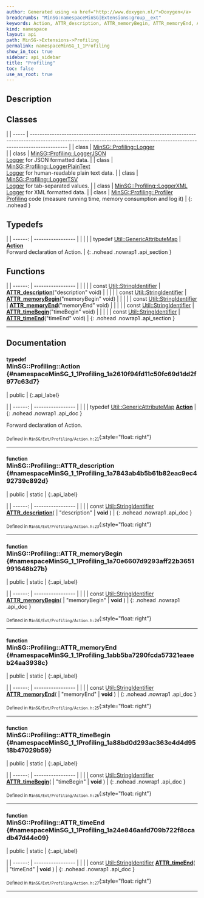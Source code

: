 ```yaml
---
author: Generated using <a href="http://www.doxygen.nl/">Doxygen</a>
breadcrumbs: "MinSG:namespaceMinSG|Extensions:group__ext"
keywords: Action, ATTR_description, ATTR_memoryBegin, ATTR_memoryEnd, ATTR_timeBegin, ATTR_timeEnd
kind: namespace
layout: api
path: MinSG->Extensions->Profiling
permalink: namespaceMinSG_1_1Profiling
show_in_toc: true
sidebar: api_sidebar
title: "Profiling"
toc: false
use_as_root: true
---
```


## Description





## Classes

|
| ----- | --------------------------------------------------------------------------------------------------------------------------------------------------------------------------- | 
| class | [MinSG::Profiling::Logger](classMinSG_1_1Profiling_1_1Logger) <br/>                                                                                                         | 
| class | [MinSG::Profiling::LoggerJSON](classMinSG_1_1Profiling_1_1LoggerJSON) <br/> [Logger](classMinSG_1_1Profiling_1_1Logger) for JSON formatted data.                            | 
| class | [MinSG::Profiling::LoggerPlainText](classMinSG_1_1Profiling_1_1LoggerPlainText) <br/> [Logger](classMinSG_1_1Profiling_1_1Logger) for human-readable plain text data.       | 
| class | [MinSG::Profiling::LoggerTSV](classMinSG_1_1Profiling_1_1LoggerTSV) <br/> [Logger](classMinSG_1_1Profiling_1_1Logger) for tab-separated values.                             | 
| class | [MinSG::Profiling::LoggerXML](classMinSG_1_1Profiling_1_1LoggerXML) <br/> [Logger](classMinSG_1_1Profiling_1_1Logger) for XML formatted data.                               | 
| class | [MinSG::Profiling::Profiler](classMinSG_1_1Profiling_1_1Profiler) <br/> [Profiling](namespaceMinSG_1_1Profiling) code (measure running time, memory consumption and log it) | 
{: .nohead }

## Typedefs

|
| ------: | ----------------- |
|  | |
| typedef [Util::GenericAttributeMap](classUtil_1_1GenericAttributeMap) | **[Action](#namespaceMinSG_1_1Profiling_1a2610f94fd11c50fc69d1dd2f977c63d7)**  <br/> Forward declaration of Action. |
{: .nohead .nowrap1 .api_section }


## Functions

|
| ------: | ----------------- |
|  | |
| const [Util::StringIdentifier](classUtil_1_1StringIdentifier) | **[ATTR_description](#namespaceMinSG_1_1Profiling_1a7843ab4b5b61b82eac9ec492739c892d)**("description" void) |
|  | |
| const [Util::StringIdentifier](classUtil_1_1StringIdentifier) | **[ATTR_memoryBegin](#namespaceMinSG_1_1Profiling_1a70e6607d9293aff22b3651991648b27b)**("memoryBegin" void) |
|  | |
| const [Util::StringIdentifier](classUtil_1_1StringIdentifier) | **[ATTR_memoryEnd](#namespaceMinSG_1_1Profiling_1abb5ba7290fcda57321eaeeb24aa3938c)**("memoryEnd" void) |
|  | |
| const [Util::StringIdentifier](classUtil_1_1StringIdentifier) | **[ATTR_timeBegin](#namespaceMinSG_1_1Profiling_1a88bd0d293ac363e4d4d9518b47029b59)**("timeBegin" void) |
|  | |
| const [Util::StringIdentifier](classUtil_1_1StringIdentifier) | **[ATTR_timeEnd](#namespaceMinSG_1_1Profiling_1a24e846aafd709b722f8ccadb47d44e09)**("timeEnd" void) |
{: .nohead .nowrap1 .api_section }


-------------------------------------------------------------------

## Documentation

### <small>typedef</small><br/> MinSG::Profiling::Action {#namespaceMinSG_1_1Profiling_1a2610f94fd11c50fc69d1dd2f977c63d7}

| public |
{:.api_label}

|
| ------: | ----------------- |
|  |
| typedef [Util::GenericAttributeMap](classUtil_1_1GenericAttributeMap) **[Action](#namespaceMinSG_1_1Profiling_1a2610f94fd11c50fc69d1dd2f977c63d7)**  |
{: .nohead .nowrap1 .api_doc }

Forward declaration of Action.





<sub>Defined in `MinSG/Ext/Profiling/Action.h:21`</sub>{:style="float: right"}

-------------------------------------------------------------------

### <small>function</small><br/> MinSG::Profiling::ATTR_description {#namespaceMinSG_1_1Profiling_1a7843ab4b5b61b82eac9ec492739c892d}

| public | static |
{:.api_label}

|
| ------: | ----------------- |
|  |
| const [Util::StringIdentifier](classUtil_1_1StringIdentifier) **[ATTR_description](#namespaceMinSG_1_1Profiling_1a7843ab4b5b61b82eac9ec492739c892d)**( | "description" | **void** ) |
{: .nohead .nowrap1 .api_doc }





<sub>Defined in `MinSG/Ext/Profiling/Action.h:23`</sub>{:style="float: right"}

-------------------------------------------------------------------

### <small>function</small><br/> MinSG::Profiling::ATTR_memoryBegin {#namespaceMinSG_1_1Profiling_1a70e6607d9293aff22b3651991648b27b}

| public | static |
{:.api_label}

|
| ------: | ----------------- |
|  |
| const [Util::StringIdentifier](classUtil_1_1StringIdentifier) **[ATTR_memoryBegin](#namespaceMinSG_1_1Profiling_1a70e6607d9293aff22b3651991648b27b)**( | "memoryBegin" | **void** ) |
{: .nohead .nowrap1 .api_doc }





<sub>Defined in `MinSG/Ext/Profiling/Action.h:24`</sub>{:style="float: right"}

-------------------------------------------------------------------

### <small>function</small><br/> MinSG::Profiling::ATTR_memoryEnd {#namespaceMinSG_1_1Profiling_1abb5ba7290fcda57321eaeeb24aa3938c}

| public | static |
{:.api_label}

|
| ------: | ----------------- |
|  |
| const [Util::StringIdentifier](classUtil_1_1StringIdentifier) **[ATTR_memoryEnd](#namespaceMinSG_1_1Profiling_1abb5ba7290fcda57321eaeeb24aa3938c)**( | "memoryEnd" | **void** ) |
{: .nohead .nowrap1 .api_doc }





<sub>Defined in `MinSG/Ext/Profiling/Action.h:25`</sub>{:style="float: right"}

-------------------------------------------------------------------

### <small>function</small><br/> MinSG::Profiling::ATTR_timeBegin {#namespaceMinSG_1_1Profiling_1a88bd0d293ac363e4d4d9518b47029b59}

| public | static |
{:.api_label}

|
| ------: | ----------------- |
|  |
| const [Util::StringIdentifier](classUtil_1_1StringIdentifier) **[ATTR_timeBegin](#namespaceMinSG_1_1Profiling_1a88bd0d293ac363e4d4d9518b47029b59)**( | "timeBegin" | **void** ) |
{: .nohead .nowrap1 .api_doc }





<sub>Defined in `MinSG/Ext/Profiling/Action.h:26`</sub>{:style="float: right"}

-------------------------------------------------------------------

### <small>function</small><br/> MinSG::Profiling::ATTR_timeEnd {#namespaceMinSG_1_1Profiling_1a24e846aafd709b722f8ccadb47d44e09}

| public | static |
{:.api_label}

|
| ------: | ----------------- |
|  |
| const [Util::StringIdentifier](classUtil_1_1StringIdentifier) **[ATTR_timeEnd](#namespaceMinSG_1_1Profiling_1a24e846aafd709b722f8ccadb47d44e09)**( | "timeEnd" | **void** ) |
{: .nohead .nowrap1 .api_doc }





<sub>Defined in `MinSG/Ext/Profiling/Action.h:27`</sub>{:style="float: right"}

-------------------------------------------------------------------

